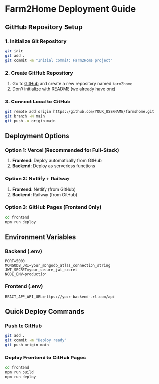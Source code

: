 # Farm2Home Deployment Guide

## GitHub Repository Setup

### 1. Initialize Git Repository
```bash
git init
git add .
git commit -m "Initial commit: Farm2Home project"
```

### 2. Create GitHub Repository
1. Go to [GitHub](https://github.com) and create a new repository named `farm2home`
2. Don't initialize with README (we already have one)

### 3. Connect Local to GitHub
```bash
git remote add origin https://github.com/YOUR_USERNAME/farm2home.git
git branch -M main
git push -u origin main
```

## Deployment Options

### Option 1: Vercel (Recommended for Full-Stack)
1. **Frontend**: Deploy automatically from GitHub
2. **Backend**: Deploy as serverless functions

### Option 2: Netlify + Railway
1. **Frontend**: Netlify (from GitHub)
2. **Backend**: Railway (from GitHub)

### Option 3: GitHub Pages (Frontend Only)
```bash
cd frontend
npm run deploy
```

## Environment Variables

### Backend (.env)
```
PORT=5000
MONGODB_URI=your_mongodb_atlas_connection_string
JWT_SECRET=your_secure_jwt_secret
NODE_ENV=production
```

### Frontend (.env)
```
REACT_APP_API_URL=https://your-backend-url.com/api
```

## Quick Deploy Commands

### Push to GitHub
```bash
git add .
git commit -m "Deploy ready"
git push origin main
```

### Deploy Frontend to GitHub Pages
```bash
cd frontend
npm run build
npm run deploy
```